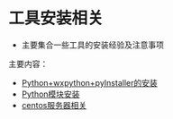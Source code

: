 # 工具安装相关
  * 主要集合一些工具的安装经验及注意事项


主要内容：

  * [Python+wxpython+pyInstaller的安装](py_wxpython_pyInstaller.md)
  * [Python模块安装](py_package_installations.md)
  * [centos服务器相关](centos_server/README.md)